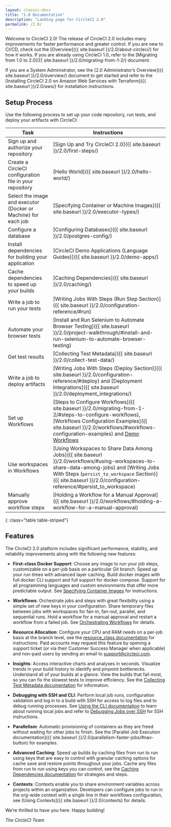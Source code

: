 ```yaml
---
layout: classic-docs
title: "2.0 Documentation"
description: "Landing page for CircleCI 2.0"
permalink: /2.0/
---
```


Welcome to CircleCI 2.0! The release of CircleCI 2.0 includes many improvements for faster performance and greater control. If you are new to CI/CD, check out the [Overview]({{ site.baseurl }}/2.0/about-circleci/) for how it works. If you are already using CircleCI 1.0, refer to the [Migrating from 1.0 to 2.0]({{ site.baseurl }}/2.0/migrating-from-1-2/) document.

If you are a System Administrator, see the [2.0 Administrator’s Overview]({{ site.baseurl }}/2.0/overview/) document to get started and refer to the [Installing CircleCI 2.0 on Amazon Web Services with Terraform]({{ site.baseurl }}/2.0/aws/) for installation instructions.

## Setup Process
Use the following process to set up your code repository, run tests, and deploy your artifacts with CircleCI:

Task | Instructions
----|----------
Sign up and authorize your repository | [Sign Up and Try CircleCI 2.0]({{ site.baseurl }}/2.0/first-steps/)
Create a CircleCI configuration file in your repository | [Hello World]({{ site.baseurl }}/2.0/hello-world/)
Select the image and executor (Docker or Machine) for each job | [Specifying Container or Machine Images]({{ site.baseurl }}/2.0/executor-types/)
Configure a database | [Configuring Databases]({{ site.baseurl }}/2.0/postgres-config/)
Install dependencies for building your application | [CircleCI Demo Applications (Language Guides)]({{ site.baseurl }}/2.0/demo-apps/)
Cache dependencies to speed up your builds | [Caching Dependencies]({{ site.baseurl }}/2.0/caching/)
Write a job to run your tests | [Writing Jobs With Steps (Run Step Section)]({{ site.baseurl }}/2.0/configuration-reference/#run)
Automate your browser tests | [Install and Run Selenium to Automate Browser Testing]({{ site.baseurl }}/2.0/project-walkthrough/#install-and-run-selenium-to-automate-browser-testing)
Get test results | [Collecting Test Metadata]({{ site.baseurl }}/2.0/collect-test-data/)
Write a job to deploy artifacts | [Writing Jobs With Steps (Deploy Section)]({{ site.baseurl }}/2.0/configuration-reference/#deploy) and [Deployment Integrations]({{ site.baseurl }}/2.0/deployment_integrations/)
Set up Workflows | [Steps to Configure Workflows]({{ site.baseurl }}/2.0/migrating-from-1-2/#steps-to-configure-workflows), [Workflows Configuration Examples]({{ site.baseurl }}/2.0/workflows/#workflows-configuration-examples) and [Demo Workflows](https://github.com/CircleCI-Public/circleci-demo-workflows/)
Use workspaces in Workflows | [Using Workspaces to Share Data Among Jobs]({{ site.baseurl }}/2.0/workflows/#using-workspaces-to-share-data-among-jobs) and [Writing Jobs With Steps (`persist_to_workspace` Section)]({{ site.baseurl }}/2.0/configuration-reference/#persist_to_workspace)
Manually approve workflow steps | [Holding a Workflow for a Manual Approval]({{ site.baseurl }}/2.0/workflows/#holding-a-workflow-for-a-manual-approval)
{: class="table table-striped"}


## Features

The CircleCI 2.0 platform includes significant performance, stability, and reliability improvements along with the following new features:

- **First-class Docker Support**: Choose any image to run your job steps, customizable on a per-job basis on a particular Git branch. Speed up your run times with advanced layer caching. Build docker images with full docker CLI support and full support for docker compose. Support for all programming languages and custom environments that offer more predictable output. See [Specifying Container Images](https://circleci.com/docs/2.0/executor-types/) for instructions.

- **Workflows**: Orchestrate jobs and steps with great flexibility using a simple set of new keys in your configuration. Share temporary files between jobs with workspaces for fan-in, fan-out, parallel, and sequential runs. Hold a workflow for a manual approval and restart a workflow from a failed job. See [Orchestrating Workflows](https://circleci.com/docs/2.0/workflows/) for details.

- **Resource Allocation**: Configure your CPU and RAM needs on a per-job basis at the branch level, see the [resource_class documentation](https://circleci.com/docs/2.0/configuration-reference/#jobs) for instructions. Paid accounts may request this feature by opening a support ticket (or via their Customer Success Manager when applicable) and non-paid users by sending an email to <support@circleci.com>.

- **Insights**: Access interactive charts and analyses in seconds. Visualize trends in your build history to identify and pinpoint bottlenecks. Understand all of your builds at a glance. View the builds that fail most, so you can fix the slowest tests to improve efficiency. See the [Collecting Test Metadata documentation](https://circleci.com/docs/2.0/collect-test-data/) for information.

- **Debugging with SSH and CLI**:  Perform local job runs, configuration validation and log in to a build with SSH for access to log files and to debug running processes. See [Using the CLI documentation](https://circleci.com/docs/2.0/local-jobs/) to learn about running local jobs and refer to [Debugging Jobs over SSH](https://circleci.com/docs/2.0/ssh-access-jobs/) for SSH instructions.

- **Parallelism**: Automatic provisioning of containers as they are freed without waiting for other jobs to finish. See the [Parallel Job Execution documentation]({{ site.baseurl }}/2.0/parallelism-faster-jobs/#nav-button) for examples.

- **Advanced Caching**: Speed up builds by caching files from run to run using keys that are easy to control with granular caching options for cache save and restore points throughout your jobs. Cache any files from run to run using keys you can control, see the [Caching Dependencies documentation](https://circleci.com/docs/2.0/caching/) for strategies and steps.

- **Contexts**: Contexts enable you to share environment variables across projects within an organization. Developers can configure jobs to run in the org-wide context with a single line in their workflows configuration, see [Using Contexts]({{ site.baseurl }}/2.0/contexts) for details.

We’re thrilled to have you here. Happy building!

_The CircleCI Team_

